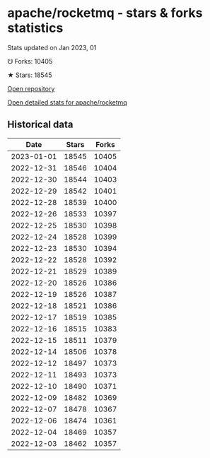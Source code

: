 # apache/rocketmq - stars & forks statistics

Stats updated on Jan 2023, 01

☋ Forks: 10405

★ Stars: 18545

[Open repository](https://github.com/apache/rocketmq)

[Open detailed stats for apache/rocketmq](https://reviewgithub.com/rep/apache/rocketmq)

## Historical data
| Date | Stars | Forks |
|------|-------|-------|
| 2023-01-01 | 18545 | 10405 | 
| 2022-12-31 | 18546 | 10404 | 
| 2022-12-30 | 18544 | 10403 | 
| 2022-12-29 | 18542 | 10401 | 
| 2022-12-28 | 18539 | 10400 | 
| 2022-12-26 | 18533 | 10397 | 
| 2022-12-25 | 18530 | 10398 | 
| 2022-12-24 | 18528 | 10399 | 
| 2022-12-23 | 18530 | 10394 | 
| 2022-12-22 | 18528 | 10392 | 
| 2022-12-21 | 18529 | 10389 | 
| 2022-12-20 | 18526 | 10386 | 
| 2022-12-19 | 18526 | 10387 | 
| 2022-12-18 | 18521 | 10386 | 
| 2022-12-17 | 18519 | 10385 | 
| 2022-12-16 | 18515 | 10383 | 
| 2022-12-15 | 18511 | 10379 | 
| 2022-12-14 | 18506 | 10378 | 
| 2022-12-12 | 18497 | 10373 | 
| 2022-12-11 | 18493 | 10373 | 
| 2022-12-10 | 18490 | 10371 | 
| 2022-12-09 | 18482 | 10369 | 
| 2022-12-07 | 18478 | 10367 | 
| 2022-12-06 | 18474 | 10361 | 
| 2022-12-04 | 18469 | 10357 | 
| 2022-12-03 | 18462 | 10357 | 

